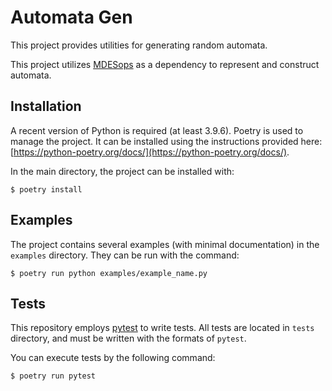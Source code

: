# Automata Gen
This project provides utilities for generating random automata.

This project utilizes [MDESops](https://gitlab.eecs.umich.edu/M-DES-tools/desops) as a dependency to represent and construct automata.

## Installation
A recent version of Python is required (at least 3.9.6).
Poetry is used to manage the project. It can be installed using the instructions provided here: [https://python-poetry.org/docs/](https://python-poetry.org/docs/).

In the main directory, the project can be installed with:

    $ poetry install

## Examples
The project contains several examples (with minimal documentation) in the `examples` directory. They can be run with the command:

	$ poetry run python examples/example_name.py

## Tests
This repository employs [pytest](https://docs.pytest.org/en/latest/) to write tests. All tests are located in `tests` directory, and must be written with the formats of `pytest`.

You can execute tests by the following command:
```
$ poetry run pytest
```
